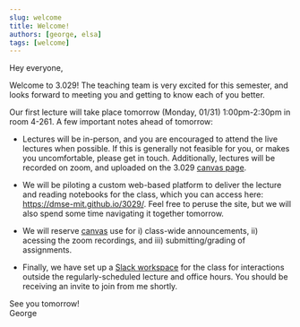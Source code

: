 ```yaml
---
slug: welcome
title: Welcome!
authors: [george, elsa]
tags: [welcome]
---
```


Hey everyone,

Welcome to 3.029! The teaching team is very excited for this semester, and looks forward to meeting you and getting to know each of you better. 

Our first lecture will take place tomorrow (Monday, 01/31) 1:00pm-2:30pm in room 4-261. A few important notes ahead of tomorrow:

- Lectures will be in-person, and you are encouraged to attend the live lectures when possible. If this is generally not feasible for you, or makes you uncomfortable, please get in touch. Additionally, lectures will be recorded on zoom, and uploaded on the 3.029 [canvas page](https://canvas.mit.edu/courses/13469).

- We will be piloting a custom web-based platform to deliver the lecture and reading notebooks for the class, which you can access here: https://dmse-mit.github.io/3029/. Feel free to peruse the site, but we will also spend some time navigating it together tomorrow.

- We will reserve [canvas](https://canvas.mit.edu/courses/13469) use for i) class-wide announcements, ii) acessing the zoom recordings, and iii) submitting/grading of assignments.

- Finally, we have set up a [Slack workspace](https://mit-3029-sp22.slack.com) for the class for interactions outside the regularly-scheduled lecture and office hours. You should be receiving an invite to join from me shortly.

See you tomorrow!  
George
